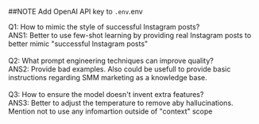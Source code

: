 ##NOTE
Add OpenAI API key to ```.env```.env

Q1: How to mimic the style of successful Instagram posts?</br>
ANS1: Better to use few-shot learning by providing real Instagram posts to better mimic "successful Instagram posts"</br>
</br>
Q2: What prompt engineering techniques can improve quality? </br>
ANS2: Provide bad examples. Also could be usefull to provide basic instructions regarding SMM marketing as a knowledge base. </br>
 </br>
Q3: How to ensure the model doesn't invent extra features? </br>
ANS3: Better to adjust the temperature to remove aby hallucinations. Mention not to use any infomartion outside of "context" scope</br>


